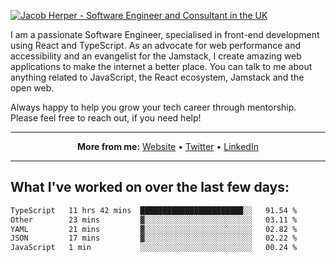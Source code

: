 [![Jacob Herper - Software Engineer and Consultant in the UK](https://res.cloudinary.com/jacobherper/image/upload/v1641506277/gh-image.png)](https://jacobherper.com/)

I am a passionate Software Engineer, specialised in front-end development using React and TypeScript. As an advocate for web performance and accessibility and an evangelist for the Jamstack, I create amazing web applications to make the internet a better place. You can talk to me about anything related to JavaScript, the React ecosystem, Jamstack and the open web.

Always happy to help you grow your tech career through mentorship. Please feel free to reach out, if you need help!

---

<p align="center">
  <strong>More from me:</strong> 
  <a href="https://jacobherper.com/">Website</a> •
  <a href="https://twitter.com/intent/follow?screen_name=jakeherp&tw_p=followbutton">Twitter</a> •
  <a href="https://www.linkedin.com/in/jacobherper/">LinkedIn</a>
</p>

---

## What I've worked on over the last few days:

<!--START_SECTION:waka-->

```txt
TypeScript   11 hrs 42 mins  ███████████████████████░░   91.54 %
Other        23 mins         ▓░░░░░░░░░░░░░░░░░░░░░░░░   03.11 %
YAML         21 mins         ▓░░░░░░░░░░░░░░░░░░░░░░░░   02.82 %
JSON         17 mins         ▓░░░░░░░░░░░░░░░░░░░░░░░░   02.22 %
JavaScript   1 min           ░░░░░░░░░░░░░░░░░░░░░░░░░   00.24 %
```

<!--END_SECTION:waka-->
